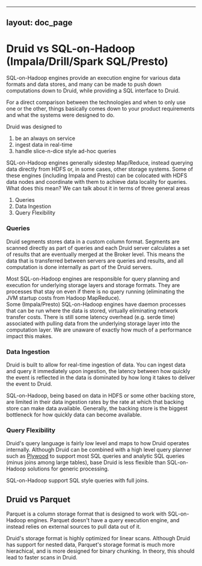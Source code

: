 <!--
  ~ Licensed to the Apache Software Foundation (ASF) under one
  ~ or more contributor license agreements.  See the NOTICE file
  ~ distributed with this work for additional information
  ~ regarding copyright ownership.  The ASF licenses this file
  ~ to you under the Apache License, Version 2.0 (the
  ~ "License"); you may not use this file except in compliance
  ~ with the License.  You may obtain a copy of the License at
  ~
  ~   http://www.apache.org/licenses/LICENSE-2.0
  ~
  ~ Unless required by applicable law or agreed to in writing,
  ~ software distributed under the License is distributed on an
  ~ "AS IS" BASIS, WITHOUT WARRANTIES OR CONDITIONS OF ANY
  ~ KIND, either express or implied.  See the License for the
  ~ specific language governing permissions and limitations
  ~ under the License.
  -->

---
layout: doc_page
---

Druid vs SQL-on-Hadoop (Impala/Drill/Spark SQL/Presto)
===========================================================

SQL-on-Hadoop engines provide an 
execution engine for various data formats and data stores, and 
many can be made to push down computations down to Druid, while providing a SQL interface to Druid.

For a direct comparison between the technologies and when to only use one or the other, things basically comes down to your 
product requirements and what the systems were designed to do.  

Druid was designed to

1. be an always on service
1. ingest data in real-time
1. handle slice-n-dice style ad-hoc queries

SQL-on-Hadoop engines generally sidestep Map/Reduce, instead querying data directly from HDFS or, in some cases, other storage systems. 
Some of these engines (including Impala and Presto) can be colocated with HDFS data nodes and coordinate with them to achieve data locality for queries.
What does this mean?  We can talk about it in terms of three general areas

1. Queries
1. Data Ingestion
1. Query Flexibility

### Queries

Druid segments stores data in a custom column format. Segments are scanned directly as part of queries and each Druid server 
calculates a set of results that are eventually merged at the Broker level. This means the data that is transferred between servers 
are queries and results, and all computation is done internally as part of the Druid servers.

Most SQL-on-Hadoop engines are responsible for query planning and execution for underlying storage layers and storage formats. 
They are processes that stay on even if there is no query running (eliminating the JVM startup costs from Hadoop MapReduce).  
Some (Impala/Presto) SQL-on-Hadoop engines have daemon processes that can be run where the data is stored, virtually eliminating network transfer costs. There is still 
some latency overhead (e.g. serde time) associated with pulling data from the underlying storage layer into the computation layer. We are unaware of exactly 
how much of a performance impact this makes.

### Data Ingestion

Druid is built to allow for real-time ingestion of data.  You can ingest data and query it immediately upon ingestion, 
the latency between how quickly the event is reflected in the data is dominated by how long it takes to deliver the event to Druid.

SQL-on-Hadoop, being based on data in HDFS or some other backing store, are limited in their data ingestion rates by the 
rate at which that backing store can make data available.  Generally, the backing store is the biggest bottleneck for 
how quickly data can become available.

### Query Flexibility

Druid's query language is fairly low level and maps to how Druid operates internally. Although Druid can be combined with a high level query 
planner such as [Plywood](https://github.com/implydata/plywood) to support most SQL queries and analytic SQL queries (minus joins among large tables), 
base Druid is less flexible than SQL-on-Hadoop solutions for generic processing.

SQL-on-Hadoop support SQL style queries with full joins.

## Druid vs Parquet

Parquet is a column storage format that is designed to work with SQL-on-Hadoop engines. Parquet doesn't have a query execution engine, and instead 
relies on external sources to pull data out of it.

Druid's storage format is highly optimized for linear scans. Although Druid has support for nested data, Parquet's storage format is much 
more hierachical, and is more designed for binary chunking. In theory, this should lead to faster scans in Druid.
